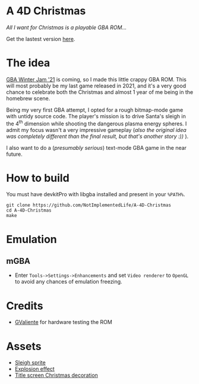 # A 4D Christmas

_All I want for Christmas is a playable GBA ROM..._

Get the lastest version [here](https://github.com/NotImplementedLife/A-4D-Christmas/releases/download/v0.2/A-4D-Christmas-0-2.gba).

# The idea

[GBA Winter Jam '21](https://itch.io/jam/gba-winter-jam-2021) is coming, so I made this little crappy GBA ROM. This will most probably be my last game released in 2021, and it's a very good chance to celebrate both the Christmas and almost 1 year of me being in the homebrew scene.

Being my very first GBA attempt, I opted for a rough bitmap-mode game with untidy source code. The player's mission is to drive Santa's sleigh in the 4<sup>th</sup> dimension while shooting the dangerous plasma energy spheres. I admit my focus wasn't a very impressive gameplay (_also the original idea was completely different than the final result, but that's another story :))_ ).

I also want to do a (_presumably serious_) text-mode GBA game in the near future.

# How to build

You must have devkitPro with libgba installed and present in your `%PATH%`.

```
git clone https://github.com/NotImplementedLife/A-4D-Christmas
cd A-4D-Christmas
make
```

# Emulation

 ## mGBA
 
 - Enter `Tools->Settings->Enhancements` and set `Video renderer` to `OpenGL` to avoid any chances of emulation freezing.

# Credits

 - [GValiente](https://github.com/GValiente) for hardware testing the ROM

# Assets 
 - [Sleigh sprite](https://www.dreamstime.com/stock-photo-composite-image-rear-view-santa-claus-riding-sled-against-snow-falling-fir-tree-forest-image80338564)
 - [Explosion effect](https://www.shutterstock.com/ro/image-vector/pixel-art-explosions-game-icons-set-1120961030)
 - [Title screen Christmas decoration](https://previews.123rf.com/images/jut/jut0911/jut091100015/5905054-vector-illustrations-christmas-ornaments-icons.jpg)
 
